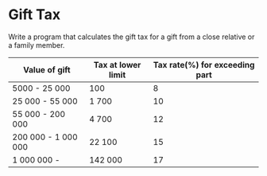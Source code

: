 
# Gift Tax

Write a program that calculates the gift tax for a gift from a close relative or a family member.

| Value of gift | Tax at lower limit | Tax rate(%) for exceeding part |
|---|---|---|
| 5000 - 25 000 | 100 | 8 |
| 25 000 - 55 000 | 1 700 | 10 |
| 55 000 - 200 000 | 4 700 | 12 |
| 200 000 - 1 000 000 | 22 100 | 15 |
| 1 000 000 - | 142 000 | 17 |